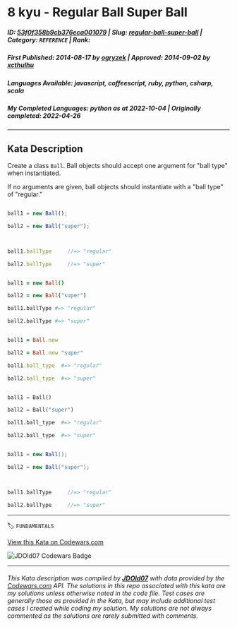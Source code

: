 # 8 kyu - Regular Ball Super Ball

##### **ID**: [53f0f358b9cb376eca001079](https://www.codewars.com/kata/53f0f358b9cb376eca001079) | **Slug**: [regular-ball-super-ball](https://www.codewars.com/kata/53f0f358b9cb376eca001079) | **Category**: `REFERENCE` | **Rank**: <span style="color:white">8 kyu</span>

##### **First Published**: 2014-08-17 ***by*** [ogryzek](https://www.codewars.com/users/ogryzek) | **Approved**: 2014-09-02 ***by*** [xcthulhu](https://www.codewars.com/users/xcthulhu)

##### **Languages Available**: javascript, coffeescript, ruby, python, csharp, scala

##### **My Completed Languages**: python ***as at*** 2022-10-04 | **Originally completed**: 2022-04-26

---

## Kata Description


Create a class `Ball`. Ball objects should accept one argument for "ball type" when instantiated.



If no arguments are given, ball objects should instantiate with a "ball type" of "regular."



```javascript

ball1 = new Ball();

ball2 = new Ball("super");



ball1.ballType     //=> "regular"

ball2.ballType     //=> "super"

```

```coffeescript

ball1 = new Ball()

ball2 = new Ball("super")

ball1.ballType #=> "regular"

ball2.ballType #=> "super"

```

```ruby

ball1 = Ball.new

ball2 = Ball.new "super"

ball1.ball_type  #=> "regular"

ball2.ball_type  #=> "super"

```

```python

ball1 = Ball()

ball2 = Ball("super")

ball1.ball_type  #=> "regular"

ball2.ball_type  #=> "super"

```

```scala

ball1 = new Ball();

ball2 = new Ball("super");



ball1.ballType     //=> "regular"

ball2.ballType     //=> "super"

```

---


🏷 `FUNDAMENTALS`


[View this Kata on Codewars.com](https://www.codewars.com/kata/53f0f358b9cb376eca001079)

![](https://www.codewars.com/users/jdold07/badges/large "JDOld07 Codewars Badge")

---

###### *This Kata description was compiled by [**JDOld07**](https://tpstech.dev) with data provided by the [Codewars.com](https://www.codewars.com) API.  The solutions in this repo associated with this kata are my solutions unless otherwise noted in the code file.  Test cases are generally those as provided in the Kata, but may include additional test cases I created while coding my solution.  My solutions are not always commented as the solutions are rarely submitted with comments.*
